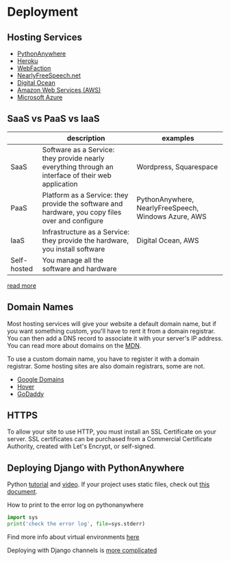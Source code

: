 
# Deployment

## Hosting Services


- [PythonAnywhere](https://www.pythonanywhere.com/)
- [Heroku](https://devcenter.heroku.com/articles/deploying-python)
- [WebFaction](https://www.webfaction.com/)
- [NearlyFreeSpeech.net](https://www.nearlyfreespeech.net/)
- [Digital Ocean](https://www.digitalocean.com/)
- [Amazon Web Services (AWS)](https://aws.amazon.com/)
- [Microsoft Azure](https://azure.microsoft.com/en-us/)


## SaaS vs PaaS vs IaaS

|    | description | examples |
|--- |---          |---       |
| SaaS | Software as a Service: they provide nearly everything through an interface of their web application | Wordpress, Squarespace |
| PaaS | Platform as a Service:  they provide the software and hardware, you copy files over and configure | PythonAnywhere, NearlyFreeSpeech, Windows Azure, AWS |
| IaaS | Infrastructure as a Service: they provide the hardware, you install software | Digital Ocean, AWS |
| Self-hosted | You manage all the software and hardware |    |


[read more](https://www.bmc.com/blogs/saas-vs-paas-vs-iaas-whats-the-difference-and-how-to-choose/)



## Domain Names

Most hosting services will give your website a default domain name, but if you want something custom, you'll have to rent it from a domain registrar. You can then add a DNS record to associate it with your server's IP address. You can read more about domains on the [MDN](https://developer.mozilla.org/en-US/docs/Learn/Common_questions/What_is_a_domain_name).

To use a custom domain name, you have to register it with a domain registrar. Some hosting sites are also domain registrars, some are not.

- [Google Domains](https://domains.google/)
- [Hover](https://www.hover.com/)
- [GoDaddy](https://www.godaddy.com/)

## HTTPS

To allow your site to use HTTP, you must install an SSL Certificate on your server. SSL certificates can be purchased from a Commercial Certificate Authority, created with Let's Encrypt, or self-signed.

## Deploying Django with PythonAnywhere

Python [tutorial](https://help.pythonanywhere.com/pages/DeployExistingDjangoProject) and [video](https://www.youtube.com/watch?v=Y4c4ickks2A). If your project uses static files, check out [this document](https://help.pythonanywhere.com/pages/DjangoStaticFiles).


How to print to the error log on pythonanywhere

```python
import sys
print('check the error log', file=sys.stderr)
```

Find more info about virtual environments [here](https://github.com/PdxCodeGuild/class_honeybadger/blob/master/1%20Python/docs/Virtual%20Environments.md)

Deploying with Django channels is [more complicated](https://channels.readthedocs.io/en/latest/deploying.html)

